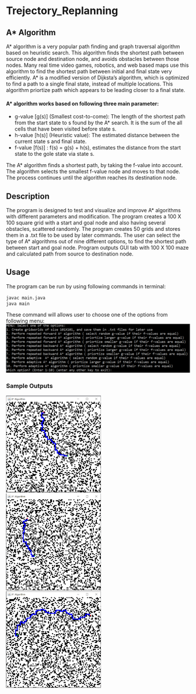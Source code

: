 # Trejectory_Replanning

## A* Algorithm  
A* algorithm is a very popular path finding and graph traversal algorithm based on heuristic search. This algorithm finds the shortest path between source node and destination node, and avoids obstacles between those nodes. Many real time video games, robotics, and web based maps use this algorithm to find the shortest path between initial and final state very efficiently. A* is a modified version of Dijksta’s algorithm, which is optimized to find a path to a single final state, instead of multiple locations. This algorithm priortize path which appears to be leading closer to a final state.  

#### A* algorithm works based on following three main parameter:
* g-value [g(s)] (Smallest  cost-to-come): The length of the shortest path from the start state to s found by the A* search. It is the sum of the all cells that have been visited before state s.
* h-value [h(s)] (Heuristic value):  The estimated distance between the current state s and final state. 
* f-value [f(s)] : f(s) = g(s) + h(s), estimates the distance from the start state to the gole state via state s.  

The  A* algorithm finds a shortest path, by taking the f-value into account. The algorithm selects the smallest f-value node and moves to that node. The process continues until the algorithm reaches its destination node.  

## Description
The program is designed to test and visualize and improve A* algorithms with different parameters and modification. The program creates a 100 X 100 square grid with a start and goal node and also having several obstacles, scattered randomly. The program creates 50 grids and stores them in a .txt file to be used by later commands. The user can select the type of A* algorithms out of nine different options, to find the shortest path between start and goal node. Program outputs GUI tab with 100 X 100 maze and calculated path from source to destination node.  

## Usage
The program can be run by using following commands in terminal:
```
javac main.java
java main
```
These command will allows user to choose one of the options from following menu:  
![Main Menu](/Images/menu.PNG)  

### Sample Outputs    

<img src="/Images/Option_2_Grid_30.PNG" width="260"> <img src="/Images/Option_6_Grid_45.PNG" width="260" /> <img src="/Images/Option_10_Grid_19.PNG" width="260">

